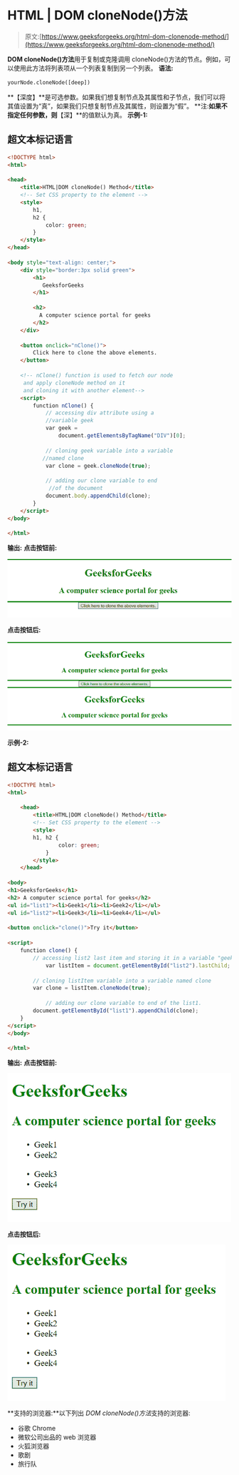 # HTML | DOM cloneNode()方法

> 原文:[https://www.geeksforgeeks.org/html-dom-clonenode-method/](https://www.geeksforgeeks.org/html-dom-clonenode-method/)

**DOM cloneNode()方法**用于复制或克隆调用 cloneNode()方法的节点。例如，可以使用此方法将列表项从一个列表复制到另一个列表。
**语法:**

```html
yourNode.cloneNode([deep])
```

**【深度】**是可选参数。如果我们想复制节点及其属性和子节点，我们可以将其值设置为“真”，如果我们只想复制节点及其属性，则设置为“假”。
**注:**如果不指定任何参数，则**【深】**的值默认为真。
**示例-1:**

## 超文本标记语言

```html
<!DOCTYPE html>
<html>

<head>
    <title>HTML|DOM cloneNode() Method</title>
    <!-- Set CSS property to the element -->
    <style>
        h1,
        h2 {
            color: green;
        }
    </style>
</head>

<body style="text-align: center;">
    <div style="border:3px solid green">
        <h1>
           GeeksforGeeks
        </h1>

        <h2>
          A computer science portal for geeks
        </h2>
    </div>

    <button onclick="nClone()">
        Click here to clone the above elements.
    </button>

    <!-- nClone() function is used to fetch our node
     and apply cloneNode method on it
     and cloning it with another element-->
    <script>
        function nClone() {
            // accessing div attribute using a
            //variable geek
            var geek =
                document.getElementsByTagName("DIV")[0];

            // cloning geek variable into a variable
           //named clone
            var clone = geek.cloneNode(true);

            // adding our clone variable to end
             //of the document
            document.body.appendChild(clone);
        }
    </script>
</body>

</html>
```

**输出:**
**点击按钮前:**

![](img/5497143316153d991c3005141a807230.png)

**点击按钮后:**

![](img/4d6b37b539b4f6ad8e16d73fd13dd161.png)

**示例-2:**

## 超文本标记语言

```html
<!DOCTYPE html>
<html>

    <head>
        <title>HTML|DOM cloneNode() Method</title>
        <!-- Set CSS property to the element -->
        <style>
        h1, h2 {
                color: green;
            }
        </style>
    </head>

<body>
<h1>GeeksforGeeks</h1>
<h2> A computer science portal for geeks</h2>
<ul id="list1"><li>Geek1</li><li>Geek2</li></ul>
<ul id="list2"><li>Geek3</li><li>Geek4</li></ul>

<button onclick="clone()">Try it</button>

<script>
    function clone() {
        // accessing list2 last item and storing it in a variable "geek"
            var listItem = document.getElementById("list2").lastChild;

        // cloning listItem variable into a variable named clone
        var clone = listItem.cloneNode(true);

            // adding our clone variable to end of the list1.
        document.getElementById("list1").appendChild(clone);    
    }
</script>
</body>

</html>                   
```

**输出:**
**点击按钮前:**

![](img/944eb670d9df881bef094b475bb78e89.png)

**点击按钮后:**

![](img/00874c339aaca4e3e815b02bcb1a8a43.png)

**支持的浏览器:**以下列出 *DOM cloneNode()方法*支持的浏览器:

*   谷歌 Chrome
*   微软公司出品的 web 浏览器
*   火狐浏览器
*   歌剧
*   旅行队